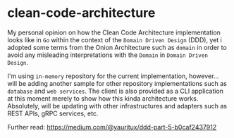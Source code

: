 # clean-code-architecture
My personal opinion on how the Clean Code Architecture implementation looks like in `Go` within the context of the `Domain Driven Design` (DDD), yet i adopted some terms from the Onion Architecture such as `domain` in order to avoid any misleading interpretations with the `Domain` in `Domain Driven Design`.

I'm using `in-memory` repository for the current implementation, however... will be adding another sample for other repository implementations such as `database` and `web services`.
The client is also provided as a CLI application at this moment merely to show how this kinda architecture works. Absolutely, will be updating with other infrastructures and adapters such as REST APIs, gRPC services, etc.

Further read: https://medium.com/@yauritux/ddd-part-5-b0caf2437912
